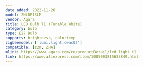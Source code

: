 ```yaml
---
date_added: 2022-11-26
model: ZNLDP13LM
vendor: Aqara
title: LED Bulb T1 (Tunable White)
category: bulb
type: E27 Bulb
supports: brightness, colortemp
zigbeemodel: ['lumi.light.cwac02']
compatible: [z2m, ZHA]
mlink: https://www.aqara.com/cn/productDetail/led_light_t1
link: https://www.aliexpress.com/item/1005003815633849.html
---
```

